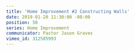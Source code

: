 ```yaml
---
title: 'Home Improvement #2 Constructing Walls'
date: 2019-01-20 11:30:00 -08:00
position: 50
series: Home Improvement
communicator: Pastor Jason Graves
vimeo_id: 312585993
---
```


